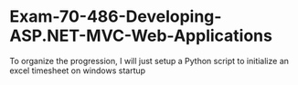 # Exam-70-486-Developing-ASP.NET-MVC-Web-Applications

To organize the progression, I will just setup a Python script to initialize an excel timesheet on windows startup


